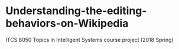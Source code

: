 # Understanding-the-editing-behaviors-on-Wikipedia
ITCS 8050 Topics in Intelligent Systems course project (2018 Spring)
